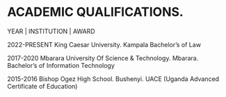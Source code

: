 # ACADEMIC QUALIFICATIONS.

YEAR | INSTITUTION | AWARD

2022-PRESENT
King Caesar University.
Kampala
Bachelor’s of Law

2017-2020
Mbarara University Of Science & Technology.
Mbarara.
Bachelor’s of Information Technology

2015-2016
Bishop Ogez High School.
Bushenyi.
UACE (Uganda Advanced Certificate of Education)

